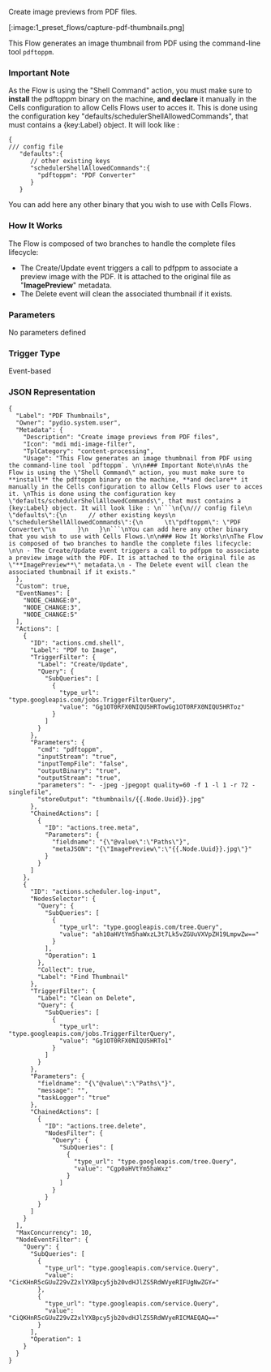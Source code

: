 
Create image previews from PDF files.

[:image:1_preset_flows/capture-pdf-thumbnails.png]

This Flow generates an image thumbnail from PDF using the command-line tool `pdftoppm`. 

### Important Note

As the Flow is using the "Shell Command" action, you must make sure to **install** the pdftoppm binary on the machine, **and declare** it manually in the Cells configuration to allow Cells Flows user to acces it. 
This is done using the configuration key "defaults/schedulerShellAllowedCommands", that must contains a {key:Label} object. It will look like : 
```
{
/// config file
   "defaults":{
      // other existing keys
      "schedulerShellAllowedCommands":{
      	"pdftoppm": "PDF Converter"
      }
   }
```
You can add here any other binary that you wish to use with Cells Flows.

### How It Works

The Flow is composed of two branches to handle the complete files lifecycle: 

 - The Create/Update event triggers a call to pdfppm to associate a preview image with the PDF. It is attached to the original file as "**ImagePreview**" metadata.
 - The Delete event will clean the associated thumbnail if it exists.

### Parameters

No parameters defined


### Trigger Type
Event-based

### JSON Representation

```
{
  "Label": "PDF Thumbnails",
  "Owner": "pydio.system.user",
  "Metadata": {
    "Description": "Create image previews from PDF files",
    "Icon": "mdi mdi-image-filter",
    "TplCategory": "content-processing",
    "Usage": "This Flow generates an image thumbnail from PDF using the command-line tool `pdftoppm`. \n\n### Important Note\n\nAs the Flow is using the \"Shell Command\" action, you must make sure to **install** the pdftoppm binary on the machine, **and declare** it manually in the Cells configuration to allow Cells Flows user to acces it. \nThis is done using the configuration key \"defaults/schedulerShellAllowedCommands\", that must contains a {key:Label} object. It will look like : \n```\n{\n/// config file\n   \"defaults\":{\n      // other existing keys\n      \"schedulerShellAllowedCommands\":{\n      \t\"pdftoppm\": \"PDF Converter\"\n      }\n   }\n```\nYou can add here any other binary that you wish to use with Cells Flows.\n\n### How It Works\n\nThe Flow is composed of two branches to handle the complete files lifecycle: \n\n - The Create/Update event triggers a call to pdfppm to associate a preview image with the PDF. It is attached to the original file as \"**ImagePreview**\" metadata.\n - The Delete event will clean the associated thumbnail if it exists."
  },
  "Custom": true,
  "EventNames": [
    "NODE_CHANGE:0",
    "NODE_CHANGE:3",
    "NODE_CHANGE:5"
  ],
  "Actions": [
    {
      "ID": "actions.cmd.shell",
      "Label": "PDF to Image",
      "TriggerFilter": {
        "Label": "Create/Update",
        "Query": {
          "SubQueries": [
            {
              "type_url": "type.googleapis.com/jobs.TriggerFilterQuery",
              "value": "Gg1OT0RFX0NIQU5HRTowGg1OT0RFX0NIQU5HRToz"
            }
          ]
        }
      },
      "Parameters": {
        "cmd": "pdftoppm",
        "inputStream": "true",
        "inputTempFile": "false",
        "outputBinary": "true",
        "outputStream": "true",
        "parameters": "- -jpeg -jpegopt quality=60 -f 1 -l 1 -r 72 -singlefile",
        "storeOutput": "thumbnails/{{.Node.Uuid}}.jpg"
      },
      "ChainedActions": [
        {
          "ID": "actions.tree.meta",
          "Parameters": {
            "fieldname": "{\"@value\":\"Paths\"}",
            "metaJSON": "{\"ImagePreview\":\"{{.Node.Uuid}}.jpg\"}"
          }
        }
      ]
    },
    {
      "ID": "actions.scheduler.log-input",
      "NodesSelector": {
        "Query": {
          "SubQueries": [
            {
              "type_url": "type.googleapis.com/tree.Query",
              "value": "ah10aHVtYm5haWxzL3t7Lk5vZGUuVXVpZH19LmpwZw=="
            }
          ],
          "Operation": 1
        },
        "Collect": true,
        "Label": "Find Thumbnail"
      },
      "TriggerFilter": {
        "Label": "Clean on Delete",
        "Query": {
          "SubQueries": [
            {
              "type_url": "type.googleapis.com/jobs.TriggerFilterQuery",
              "value": "Gg1OT0RFX0NIQU5HRTo1"
            }
          ]
        }
      },
      "Parameters": {
        "fieldname": "{\"@value\":\"Paths\"}",
        "message": "",
        "taskLogger": "true"
      },
      "ChainedActions": [
        {
          "ID": "actions.tree.delete",
          "NodesFilter": {
            "Query": {
              "SubQueries": [
                {
                  "type_url": "type.googleapis.com/tree.Query",
                  "value": "Cgp0aHVtYm5haWxz"
                }
              ]
            }
          }
        }
      ]
    }
  ],
  "MaxConcurrency": 10,
  "NodeEventFilter": {
    "Query": {
      "SubQueries": [
        {
          "type_url": "type.googleapis.com/service.Query",
          "value": "CicKHnR5cGUuZ29vZ2xlYXBpcy5jb20vdHJlZS5RdWVyeRIFUgNwZGY="
        },
        {
          "type_url": "type.googleapis.com/service.Query",
          "value": "CiQKHnR5cGUuZ29vZ2xlYXBpcy5jb20vdHJlZS5RdWVyeRICMAEQAQ=="
        }
      ],
      "Operation": 1
    }
  }
}
```
